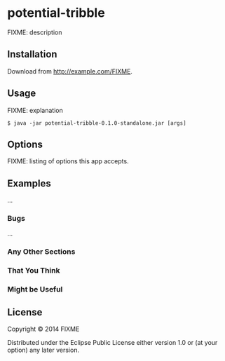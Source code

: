 # potential-tribble

FIXME: description

## Installation

Download from http://example.com/FIXME.

## Usage

FIXME: explanation

    $ java -jar potential-tribble-0.1.0-standalone.jar [args]

## Options

FIXME: listing of options this app accepts.

## Examples

...

### Bugs

...

### Any Other Sections
### That You Think
### Might be Useful

## License

Copyright © 2014 FIXME

Distributed under the Eclipse Public License either version 1.0 or (at
your option) any later version.
